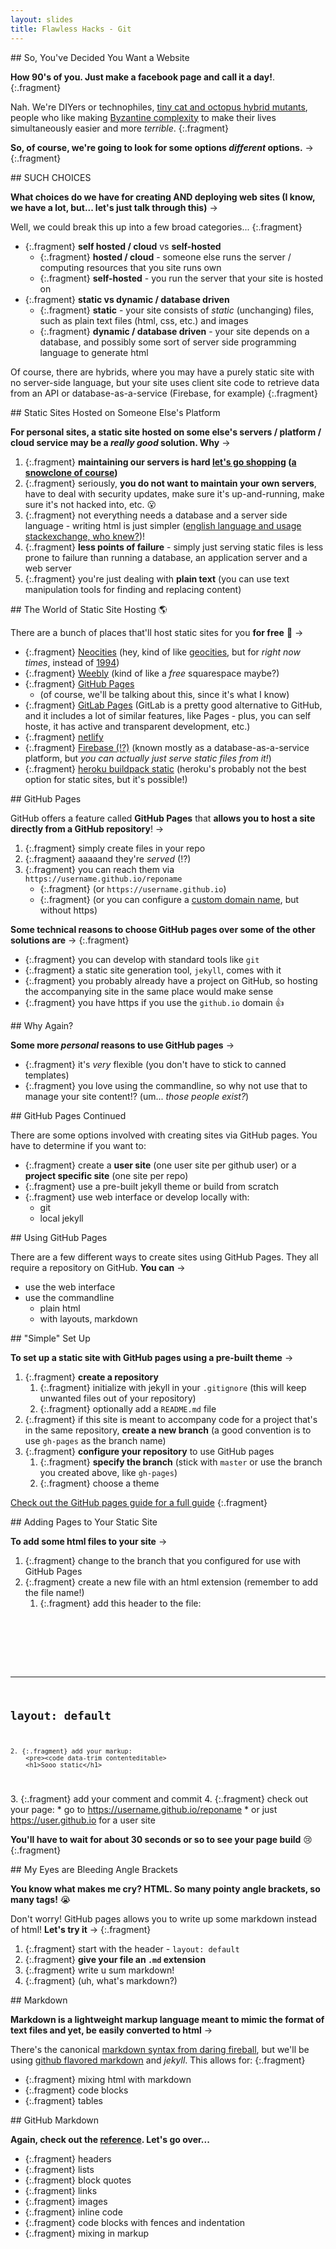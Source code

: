 ```yaml
---
layout: slides
title: Flawless Hacks - Git
---
```


<section markdown="block">
## So, You've Decided You Want a Website

__How 90's of you. Just make a facebook page and call it a day!__.
{:.fragment}

Nah. We're DIYers or technophiles, [tiny cat and octopus hybrid mutants](https://octodex.github.com/), people who like making [Byzantine complexity](https://en.wikipedia.org/wiki/Byzantine_complexity) to make their lives simultaneously easier and more _terrible_.
{:.fragment}

__So, of course, we're going to look for some options _different_ options.__ &rarr;
{:.fragment}
</section>

<section markdown="block">
## SUCH CHOICES

__What choices do we have for creating AND deploying web sites (I know, we have a lot, but... let's just talk through this)__ &rarr;

Well, we could break this up into a few broad categories...
{:.fragment}

* {:.fragment} __self hosted / cloud__ vs __self-hosted__
    * {:.fragment} __hosted / cloud__ - someone else runs the server / computing resources that you site runs own
    * {:.fragment} __self-hosted__ - you run the server that your site is hosted on
* {:.fragment} __static vs dynamic / database driven__
    * {:.fragment} __static__ - your site consists of _static_ (unchanging) files, such as plain text files (html, css, etc.) and images
    * {:.fragment} __dynamic / database driven__ - your site depends on a database, and possibly some sort of server side programming language to generate html

Of course, there are hybrids, where you may have a purely static site with no server-side language, but your site uses client site code to retrieve data from an API or database-as-a-service (Firebase, for example)
{:.fragment}

</section>

<section markdown="block">
## Static Sites Hosted on Someone Else's Platform

__For personal sites, a static site hosted on some else's servers / platform / cloud service may be a _really good_ solution. Why__ &rarr;

1. {:.fragment} __maintaining our servers is hard [let's go shopping](http://itre.cis.upenn.edu/~myl/languagelog/archives/002892.html) ([a snowclone of course](https://snowclones.org/2008/02/19/x-is-hard-let%E2%80%99s-go-shopping/))__
2. {:.fragment} seriously, __you do not want to maintain your own servers__, have to deal with security updates, make sure it's up-and-running, make sure it's not hacked into, etc. 😮 
3. {:.fragment} not everything needs a database and a server side language - writing html is just simpler ([english language and usage stackexchange, who knew?](http://english.stackexchange.com/questions/2166/more-clear-vs-clearer-when-to-use-more-instead-of-er))!
4. {:.fragment} __less points of failure__ - simply just serving static files is less prone to failure than running a database, an application server and a web server
5. {:.fragment} you're just dealing with __plain text__ (you can use text manipulation tools for finding and replacing content)

</section>



<section markdown="block">
## The World of Static Site Hosting 🌎

There are a bunch of places that'll host static sites for you __for free__ 💯 &rarr;

* {:.fragment} [Neocities](https://neocities.org/) (hey, kind of like [geocities](https://www.google.com/search?q=geocities+aesthetic&source=lnms&tbm=isch&sa=X&ved=0ahUKEwj32YWozpDSAhWqhVQKHfsFACgQ_AUICCgB&biw=1294&bih=893), but for _right now times_, instead of [1994](https://en.wikipedia.org/wiki/Yahoo!_GeoCities))
* {:.fragment} [Weebly](https://www.weebly.com/) (kind of like a _free_ squarespace maybe?)
* {:.fragment} [GitHub Pages](https://pages.github.com/) 
    * (of course, we'll be talking about this, since it's what I know)
* {:.fragment} [GitLab Pages](https://pages.gitlab.io/) (GitLab is a pretty good alternative to GitHub, and it includes a lot of similar features, like Pages - plus, you can self hoste, it has active and transparent development, etc.)
* {:.fragment} [netlify](https://www.netlify.com/home/?utm_expid=92487948-2.ORzT-7TOT0O-eMsutlXfKA.1)
* {:.fragment} [Firebase (!?)](https://firebase.google.com/docs/hosting/) (known mostly as a database-as-a-service platform, but _you can actually just serve static files from it!_)
* {:.fragment} [heroku buildpack static](https://github.com/heroku/heroku-buildpack-static) (heroku's probably not the best option for static sites, but it's possible!)
</section>


<section markdown="block">
## GitHub Pages

GitHub offers a feature called __GitHub Pages__ that __allows you to host a site directly from a GitHub repository__! &rarr;

1. {:.fragment} simply create files in your repo
2. {:.fragment} aaaaand they're _served_ (!?)
3. {:.fragment} you can reach them via `https://username.github.io/reponame` 
    * {:.fragment} (or `https://username.github.io`)
    * {:.fragment} (or you can configure a [custom domain name](), but without https)

__Some technical reasons to choose GitHub pages over some of the other solutions are__ &rarr;
{:.fragment}

* {:.fragment} you can develop with standard tools like `git`
* {:.fragment} a static site generation tool, `jekyll`, comes with it
* {:.fragment} you probably already have a project on GitHub, so hosting the accompanying site in the same place would make sense
* {:.fragment} you have https if you use the `github.io` domain 👍

</section>

<section markdown="block">
## Why Again?

__Some more _personal_ reasons to use GitHub pages__ &rarr;

* {:.fragment} it's _very_ flexible (you don't have to stick to canned templates)
* {:.fragment} you love using the commandline, so why not use that to manage your site content!? (um... _those people exist?_)

</section>

<section markdown="block">
## GitHub Pages Continued

There are some options involved with creating sites via GitHub pages. You have to determine if you want to: 

* {:.fragment} create a __user site__ (one user site per github user)  or a __project specific site__ (one site per repo)
* {:.fragment} use a pre-built jekyll theme or build from scratch
* {:.fragment} use web interface or develop locally with:
    * git
    * local jekyll
</section>

<section markdown="block">
## Using GitHub Pages

There are a few different ways to create sites using GitHub Pages.  They all require a repository on GitHub. __You can__ &rarr;

* use the web interface
* use the commandline
    * plain html
    * with layouts, markdown
</section>

<section markdown="block">
## "Simple" Set Up

__To set up a static site with GitHub pages using a pre-built theme__ &rarr;

1. {:.fragment} __create a repository__
    1. {:.fragment} initialize with jekyll in your `.gitignore` (this will keep unwanted files out of your repository)
    2. {:.fragment} optionally add a `README.md` file
2. {:.fragment} if this site is meant to accompany code for a project that's in the same repository, __create a new branch__ (a good convention is to use `gh-pages` as the branch name)
3. {:.fragment} __configure your repository__ to use GitHub pages
    1. {:.fragment} __specify the branch__ (stick with `master` or use the branch you created above, like `gh-pages`)
    2. {:.fragment} choose a theme

[Check out the GitHub pages guide for a full guide](https://pages.github.com/)
{:.fragment}

</section>

<section markdown="block">
## Adding Pages to Your Static Site

__To add some html files to your site__ &rarr;

1. {:.fragment} change to the branch that you configured for use with GitHub Pages
2. {:.fragment} create a new file with an html extension (remember to add the file name!)
    1. {:.fragment} add this header to the file:
        <pre><code data-trim contenteditable>
---
layout: default
---
    2. {:.fragment} add your markup:
        <pre><code data-trim contenteditable>
        <h1>Sooo static</h1>
</code></pre>
3. {:.fragment} add your comment and commit
4. {:.fragment} check out your page:
    * go to https://username.github.io/reponame
    * or just https://user.github.io for a user site

__You'll have to wait for about 30 seconds or so to see your page build__ 😢
{:.fragment}
</section>

<section markdown="block">
## My Eyes are Bleeding Angle Brackets

__You know what makes me cry? HTML. So many pointy angle brackets, so many tags!__ 😭

Don't worry! GitHub pages allows you to write up some markdown instead of html! __Let's try it__ &rarr;
{:.fragment}

1. {:.fragment} start with the header - `layout: default`
2. {:.fragment} __give your file an `.md` extension__
3. {:.fragment} write u sum markdown!
4. {:.fragment} (uh, what's markdown?)


</section>

<section markdown="block">
## Markdown 

__Markdown is a lightweight markup language meant to mimic the format of text files and yet, be easily converted to html__ &rarr;

There's the canonical [markdown syntax from daring fireball](https://daringfireball.net/projects/markdown/syntax), but we'll be using [github flavored markdown](https://guides.github.com/features/mastering-markdown/) and _jekyll_. This allows for:
{:.fragment}

* {:.fragment} mixing html with markdown
* {:.fragment} code blocks
* {:.fragment} tables

</section>

<section markdown="block">
## GitHub Markdown

__Again, check out the [reference](https://guides.github.com/features/mastering-markdown/). Let's go over...__

* {:.fragment} headers
* {:.fragment} lists
* {:.fragment} block quotes
* {:.fragment} links
* {:.fragment} images
* {:.fragment} inline code
* {:.fragment} code blocks with fences and indentation
* {:.fragment} mixing in markup

</section>

